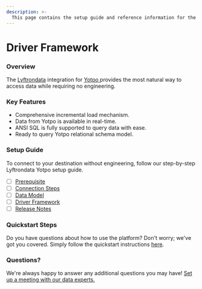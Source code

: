 ```yaml
---
description: >-
  This page contains the setup guide and reference information for the Yotpo source connector.
---
```


# Driver Framework

### Overview

The [Lyftrondata](https://www.lyftrondata.com/) integration for [Yotpo](https://www.lyftrondata.com/integration/marketing-analytics/yotpo/)[ ](https://www.lyftrondata.com/integration/yotpo/)provides the most natural way to access data while requiring no engineering.

### Key Features

* Comprehensive incremental load mechanism.
* Data from Yotpo is available in real-time.&#x20;
* ANSI SQL is fully supported to query data with ease.
* Ready to query Yotpo relational schema model.

### Setup Guide

To connect to your destination without engineering, follow our step-by-step Lyftrondata Yotpo setup guide.

* [ ] [Prerequisite](../../marketing-analytics/yotpo/prerequisite.md)
* [ ] [Connection Steps](../../marketing-analytics/yotpo/connection-steps.md)
* [ ] [Data Model](../../marketing-analytics/yotpo/data-model/)
* [ ] [Driver Framework](../../marketing-analytics/yotpo/driver-framework/)
* [ ] [Release Notes](../../marketing-analytics/yotpo/release-notes.md)

### Quickstart Steps

Do you have questions about how to use the platform? Don't worry; we've got you covered. Simply follow the quickstart instructions [here](../../../quickstart-steps.md).

### Questions? <a href="#questions" id="questions"></a>

We're always happy to answer any additional questions you may have! [Set up a meeting with our data experts.](https://www.lyftrondata.com/book-a-meeting/)


